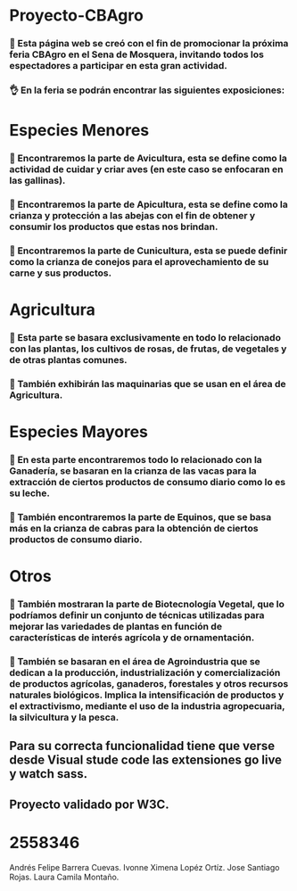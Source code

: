 # Proyecto-CBAgro
### :open_hands: Esta página web se creó con el fin de promocionar la próxima feria CBAgro en el Sena de Mosquera, invitando todos los espectadores a participar en esta gran actividad.
### :ok_hand: En la feria se podrán encontrar las siguientes exposiciones:
# Especies Menores
### :chicken: Encontraremos la parte de Avicultura, esta se define como la actividad de cuidar y criar aves (en este caso se enfocaran en las gallinas).
### :honey_pot: Encontraremos la parte de Apicultura, esta se define como la crianza y protección a las abejas con el fin de obtener y consumir los productos que estas nos brindan.
### :rabbit2: Encontraremos la parte de Cunicultura, esta se puede definir como la crianza de conejos para el aprovechamiento de su carne y sus productos.
# Agricultura
### :rose: Esta parte se basara exclusivamente en todo lo relacionado con las plantas, los cultivos de rosas, de frutas, de vegetales y de otras plantas comunes.
### :tractor: También exhibirán las maquinarias que se usan en el área de Agricultura.
# Especies Mayores
### :cow2: En esta parte encontraremos todo lo relacionado con la Ganadería, se basaran en la crianza de las vacas para la extracción de ciertos productos de consumo diario como lo es su leche.
### :goat: También encontraremos la parte de Equinos, que se basa más en la crianza de cabras para la obtención de ciertos productos de consumo diario.
# Otros 
### :mushroom: También mostraran la parte de Biotecnología Vegetal, que lo podríamos definir un conjunto de técnicas utilizadas para mejorar las variedades de plantas en función de características de interés agrícola y de ornamentación.
### :egg: También se basaran en el área de Agroindustria que se dedican a  la producción, industrialización y comercialización de productos agrícolas, ganaderos, forestales y otros recursos naturales biológicos. Implica la intensificación de productos y el extractivismo, mediante el uso de la industria agropecuaria, la silvicultura y la pesca.


## Para su correcta funcionalidad tiene que verse desde Visual stude code las extensiones go live y watch sass.
## Proyecto validado por W3C.



# 2558346 
Andrés Felipe Barrera Cuevas.
Ivonne Ximena Lopéz Ortíz.
Jose Santiago Rojas.
Laura Camila Montaño. 

